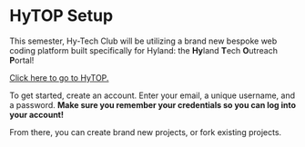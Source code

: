 # HyTOP Setup
This semester, Hy-Tech Club will be utilizing a brand new bespoke web coding platform built specifically for Hyland: the **Hy**land **T**ech **O**utreach **P**ortal!

[Click here to go to HyTOP.](https://hytop.onrender.com)

To get started, create an account. Enter your email, a unique username, and a password. **Make sure you remember your credentials so you can log into your account!**

From there, you can create brand new projects, or fork existing projects.
